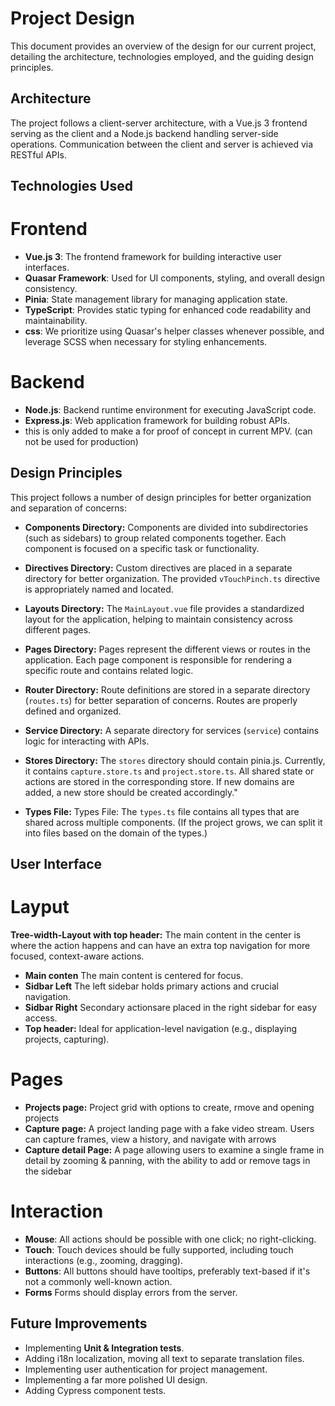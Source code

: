 # Project Design

This document provides an overview of the design for our current project, detailing the architecture, technologies employed, and the guiding design principles.

## Architecture

The project follows a client-server architecture, with a Vue.js 3 frontend serving as the client and a Node.js backend handling server-side operations. Communication between the client and server is achieved via RESTful APIs.

## Technologies Used

# Frontend

- **Vue.js 3**: The frontend framework for building interactive user interfaces.
- **Quasar Framework**: Used for UI components, styling, and overall design consistency.
- **Pinia**: State management library for managing application state.
- **TypeScript**: Provides static typing for enhanced code readability and maintainability.
- **css**: We prioritize using Quasar's helper classes whenever possible, and leverage SCSS when necessary for styling enhancements.

# Backend

- **Node.js**: Backend runtime environment for executing JavaScript code.
- **Express.js**: Web application framework for building robust APIs.
- this is only added to make a for proof of concept in current MPV. (can not be used for production)

## Design Principles

This project follows a number of design principles for better organization and separation of concerns:

- **Components Directory:** Components are divided into subdirectories (such as sidebars) to group related components together. Each component is focused on a specific task or functionality.

- **Directives Directory:** Custom directives are placed in a separate directory for better organization. The provided `vTouchPinch.ts` directive is appropriately named and located.

- **Layouts Directory:** The `MainLayout.vue` file provides a standardized layout for the application, helping to maintain consistency across different pages.

- **Pages Directory:** Pages represent the different views or routes in the application. Each page component is responsible for rendering a specific route and contains related logic.

- **Router Directory:** Route definitions are stored in a separate directory (`routes.ts`) for better separation of concerns. Routes are properly defined and organized.

- **Service Directory:** A separate directory for services (`service`) contains logic for interacting with APIs.

- **Stores Directory:** The `stores` directory should contain pinia.js. Currently, it contains `capture.store.ts` and `project.store.ts`. All shared state or actions are stored in the corresponding store. If new domains are added, a new store should be created accordingly."

- **Types File:** Types File: The `types.ts` file contains all types that are shared across multiple components. (If the project grows, we can split it into files based on the domain of the types.)

## User Interface

# Layput

**Tree-width-Layout with top header:**
The main content in the center is where the action happens and can have an extra top navigation for more focused, context-aware actions.

- **Main conten** The main content is centered for focus.
- **Sidbar Left** The left sidebar holds primary actions and crucial navigation.
- **Sidbar Right** Secondary actionsare placed in the right sidebar for easy access.
- **Top header:** Ideal for application-level navigation (e.g., displaying projects, capturing).

# Pages

- **Projects page:** Project grid with options to create, rmove and opening projects
- **Capture page:** A project landing page with a fake video stream. Users can capture frames, view a history, and navigate with arrows
- **Capture detail Page:** A page allowing users to examine a single frame in detail by zooming & panning, with the ability to add or remove tags in the sidebar

# Interaction

- **Mouse**: All actions should be possible with one click; no right-clicking.
- **Touch**: Touch devices should be fully supported, including touch interactions (e.g., zooming, dragging).
- **Buttons**: All buttons should have tooltips, preferably text-based if it's not a commonly well-known action.
- **Forms** Forms should display errors from the server.

## Future Improvements

- Implementing **Unit & Integration tests**.
- Adding i18n localization, moving all text to separate translation files.
- Implementing user authentication for project management.
- Implementing a far more polished UI design.
- Adding Cypress component tests.

